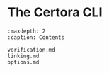 The Certora CLI
===============

```{toctree}
:maxdepth: 2
:caption: Contents

verification.md
linking.md
options.md
```

